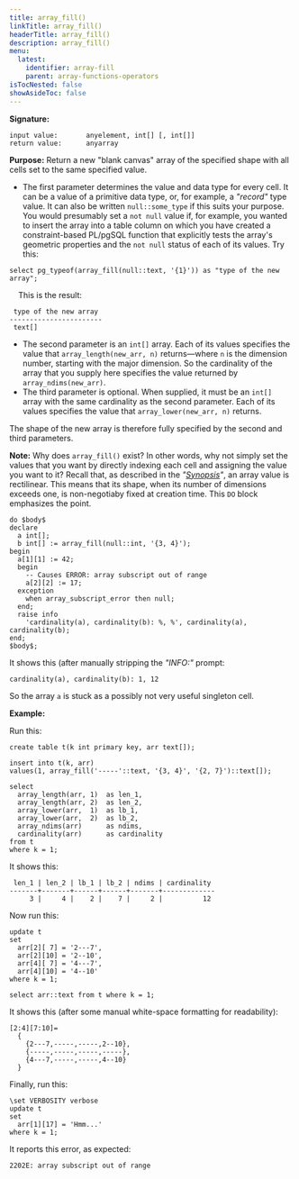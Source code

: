 ```yaml
---
title: array_fill()
linkTitle: array_fill()
headerTitle: array_fill()
description: array_fill()
menu:
  latest:
    identifier: array-fill
    parent: array-functions-operators
isTocNested: false
showAsideToc: false
---
```

**Signature:**
```
input value:       anyelement, int[] [, int[]]
return value:      anyarray
```
**Purpose:** Return a new "blank canvas" array of the specified shape with all cells set to the same specified value.

- The first parameter determines the value and data type for every cell. It can be a value of a primitive data type, or, for example, a _"record"_ type value. It can also be written `null::some_type` if this suits your purpose. You would presumably set a `not null` value if, for example, you wanted to insert the array into a table column on which you have created a constraint-based PL/pgSQL function that explicitly tests the array's geometric properties and the `not null` status of each of its values. Try this:
```postgresql
select pg_typeof(array_fill(null::text, '{1}')) as "type of the new array";
```
&#160;&#160;&#160;&#160;This is the result:
```
 type of the new array 
-----------------------
 text[]
```
- The second parameter is an `int[]` array. Each of its values specifies the value that `array_length(new_arr, n)` returns—where `n` is the dimension number, starting with the major dimension. So the cardinality of the array that you supply here specifies the value returned by `array_ndims(new_arr)`.
- The third parameter is optional. When supplied, it must be an `int[]` array with the same cardinality as the second parameter. Each of its values specifies the value that `array_lower(new_arr, n)` returns.

The shape of the new array is therefore fully specified by the second and third parameters.

**Note:** Why does `array_fill()` exist? In other words, why not simply set the values that you want by directly indexing each cell and assigning the value you want to it? Recall that, as described in the _"[Synopsis](../../#synopsis)"_, an array value is rectilinear. This means that its shape, when its number of dimensions exceeds one, is non-negotiaby fixed at creation time. This `DO` block emphasizes the point.

```postgresql
do $body$
declare
  a int[];
  b int[] := array_fill(null::int, '{3, 4}');
begin
  a[1][1] := 42;
  begin
    -- Causes ERROR: array subscript out of range
    a[2][2] := 17;
  exception
    when array_subscript_error then null;
  end;
  raise info
    'cardinality(a), cardinality(b): %, %', cardinality(a), cardinality(b);
end;
$body$;
```

It shows this (after manually stripping the _"INFO:"_ prompt:

```
cardinality(a), cardinality(b): 1, 12
```

So the array `a` is stuck as a possibly not very useful singleton cell.

**Example:**

Run this:
```postgresql
create table t(k int primary key, arr text[]);

insert into t(k, arr)
values(1, array_fill('-----'::text, '{3, 4}', '{2, 7}')::text[]);

select
  array_length(arr, 1)  as len_1,
  array_length(arr, 2)  as len_2,
  array_lower(arr,  1)  as lb_1,
  array_lower(arr,  2)  as lb_2,
  array_ndims(arr)      as ndims,
  cardinality(arr)      as cardinality
from t
where k = 1;
```
It shows this:
```
 len_1 | len_2 | lb_1 | lb_2 | ndims | cardinality 
-------+-------+------+------+-------+-------------
     3 |     4 |    2 |    7 |     2 |          12
```

Now run this:
```postgresql
update t
set
  arr[2][ 7] = '2---7',
  arr[2][10] = '2--10',
  arr[4][ 7] = '4---7',
  arr[4][10] = '4--10'
where k = 1;

select arr::text from t where k = 1;
```
It shows this (after some manual white-space formatting for readability):
```
[2:4][7:10]=
  {
    {2---7,-----,-----,2--10},
    {-----,-----,-----,-----},
    {4---7,-----,-----,4--10}
  }
```

Finally, run this:
```postgresql
\set VERBOSITY verbose
update t
set
  arr[1][17] = 'Hmm...'
where k = 1;
```
It reports this error, as expected:
```
2202E: array subscript out of range
```
